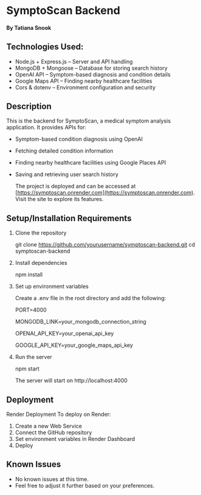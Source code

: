 # SymptoScan Backend

#### By Tatiana Snook

## Technologies Used:
* Node.js + Express.js – Server and API handling
* MongoDB + Mongoose – Database for storing search history
* OpenAI API – Symptom-based diagnosis and condition details
* Google Maps API – Finding nearby healthcare facilities
* Cors & dotenv – Environment configuration and security

## Description
This is the backend for SymptoScan, a medical symptom analysis application. It provides APIs for:
* Symptom-based condition diagnosis using OpenAI
* Fetching detailed condition information
* Finding nearby healthcare facilities using Google Places API
* Saving and retrieving user search history
  
  The project is deployed and can be accessed at [https://symptoscan.onrender.com](https://symptoscan.onrender.com). Visit the site to explore its features.

## Setup/Installation Requirements
1. Clone the repository
   
    git clone https://github.com/yourusername/symptoscan-backend.git
    cd symptoscan-backend
2. Install dependencies
   
    npm install
3. Set up environment variables
   
   Create a .env file in the root directory and add the following:
    
    PORT=4000
    
    MONGODB_LINK=your_mongodb_connection_string
    
    OPENAI_API_KEY=your_openai_api_key
    
    GOOGLE_API_KEY=your_google_maps_api_key
4. Run the server
   
    npm start
    
    The server will start on http://localhost:4000

## Deployment

Render Deployment
To deploy on Render:

1. Create a new Web Service
2. Connect the GitHub repository
3. Set environment variables in Render Dashboard
4. Deploy

## Known Issues

* No known issues at this time.
* Feel free to adjust it further based on your preferences.